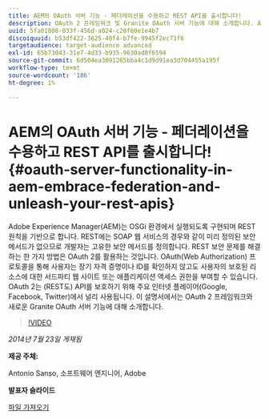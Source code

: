 ```yaml
---
title: AEM의 OAuth 서버 기능 - 페더레이션을 수용하고 REST API를 출시합니다!
description: OAuth 2 프레임워크 및 Granite OAuth 서버 기능에 대해 소개합니다. Adobe Experience Manager(AEM)는 OSGi 환경에서 실행되도록 구현되며 REST 원칙을 기반으로 합니다.
uuid: 5fa01808-033f-456d-a024-c28f60e1e4b7
discoiquuid: b53df422-3625-40f4-b7fe-9945f2ec71f6
targetaudience: target-audience advanced
exl-id: 65b73043-31e7-4d33-b935-9630ad8f6594
source-git-commit: 6d504ea3091265bba4c1d9d91ea3d704455a195f
workflow-type: tm+mt
source-wordcount: '186'
ht-degree: 1%

---
```


# AEM의 OAuth 서버 기능 - 페더레이션을 수용하고 REST API를 출시합니다!{#oauth-server-functionality-in-aem-embrace-federation-and-unleash-your-rest-apis}

Adobe Experience Manager(AEM)는 OSGi 환경에서 실행되도록 구현되며 REST 원칙을 기반으로 합니다. REST에는 SOAP 웹 서비스의 경우와 같이 미리 정의된 보안 메서드가 없으므로 개발자는 고유한 보안 메서드를 정의합니다. REST 보안 문제를 해결하는 한 가지 방법은 OAuth 2를 활용하는 것입니다. OAuth(Web Authorization) 프로토콜을 통해 사용자는 장기 자격 증명이나 ID를 확인하지 않고도 사용자의 보호된 리소스에 대한 서드파티 웹 사이트 또는 애플리케이션 액세스 권한을 부여할 수 있습니다. OAuth 2는 (REST도) API를 보호하기 위해 주요 인터넷 플레이어(Google, Facebook, Twitter)에서 널리 사용됩니다. 이 설명서에서는 OAuth 2 프레임워크와 새로운 Granite OAuth 서버 기능에 대해 소개합니다.

>[!VIDEO](https://video.tv.adobe.com/v/19466/?quality=9)

*2014년 7월 23일 게재됨*

**제공 주체:**

Antonio Sanso, 소프트웨어 엔지니어, Adobe

**발표자 슬라이드**

[파일 가져오기](assets/oauth-server-functionality-in-aem-7-23-14.pdf)
<!--
[Get back to the Overview](https://helpx.adobe.com/experience-manager/kt/eseminars/gems/aem-index.html)
-->
